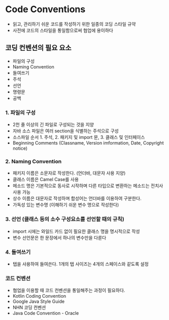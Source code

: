 # Code Conventions
- 읽고, 관리하기 쉬운 코드를 작성하기 위한 일종의 코딩 스타일 규약
- 사전에 코드의 스타일을 통일함으로써 협업에 용이하다

## 코딩 컨벤션의 필요 요소
- 파일의 구성
- Naming Convention
- 들여쓰기
- 주석
- 선언
- 명령문
- 공백

### 1. 파일의 구성
- 2천 줄 이상의 긴 파일로 구성되는 것을 지양
- 자바 소스 파일은 여러 section을 식별하는 주석으로 구성
- 소스파일 순서 1. 주석, 2. 패키지 및 import 문, 3. 클래스 및 인터페이스
- Beginning Comments (Classname, Version imformation, Date, Copyright notice) 

### 2. Naming Convention
- 패키지 이름은 소문자로 작성한다. (언더바, 대문자 사용 지양)
- 클래스 이름은 Camel Case를 사용
- 메소드 명은 기본적으로 동사로 시작하며 다른 타입으로 변환하는 메소드는 전치사 사용 가능
- 상수 이름은 대문자로 작성하며 합성어는 언더바를 이용하여 구분한다.
- 가독성 있는 변수명 (이해하기 쉬운 변수 명으로 작성한다)

### 3. 선언 (클래스 등의 소수 구성요소를 선언할 때의 규칙)
- import 시에는 와일드 카드 없이 필요한 클래스 명을 명시적으로 작성
- 변수 선언문은 한 문장에서 하나의 변수만을 다룬다

### 4. 들여쓰기
- 탭을 사용하여 들여쓴다. 1개의 탭 사이즈는 4개의 스페이스와 같도록 설정

### 코드 컨벤션
- 협업을 이용할 때 코드 컨벤션을 통일해주는 과정이 필요하다.
- Kotlin Coding Convention
- Google Java Style Guide
- NHN 코딩 컨벤션
- Java Code Convention - Oracle